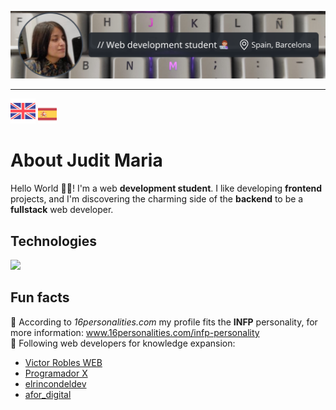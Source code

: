 <!-- README.md code -->

<!-- Cover image | ![alt](link) -->
![imgReadmeCoverByjuditmariaproject](https://github.com/juditmariaproject/juditmariaproject/blob/main/img/readmeCoverGithub.png)

<hr>

<!-- Languages selector -->
<div align="left" style="border: none;>
  <table>
    <tr>
      <td>
        <a href="https://github.com/juditmariaproject/juditmariaproject/tree/main#readme">
          <img 
            src="https://github.com/juditmariaproject/juditmariaproject/blob/main/img/united-kingdom.png"
            alt="English"
            width="40"
          >
        </a>
      </td>
      <td>
        <a href="https://github.com/juditmariaproject/juditmariaproject-es#readme">
          <img 
              src="https://github.com/juditmariaproject/juditmariaproject/blob/main/img/spain.png"
              alt="Español"
              width="30"
          >
        </a>
      </td>
    </tr>
  </table>
</div>

<!--  About me -->
# About Judit Maria
Hello World 👋🏽! I'm a web **development student**. I like developing **frontend** projects, and I'm discovering the charming side of the **backend** to be a **fullstack** web developer.

<!-- Technologies-->
## Technologies
  <a href="https://www.w3schools.com">
    <img src="https://skillicons.dev/icons?i=html,css,js,laravel,react,git" />
  </a>

<!-- Projects | Coming soon... -->

<!-- Fun facts -->
## Fun facts
🔰 According to *16personalities.com* my profile fits the **INFP** personality, for more information: www.16personalities.com/infp-personality
<br>
🔰 Following web developers for knowledge expansion:
<ul>
  <li>
    <a href="https://www.youtube.com/@VictorRoblesWEB" alt="Victor Robles WEB">Victor Robles WEB</a>
  </li>
  <li>
    <a href="https://www.youtube.com/@ProgramadorX" alt="Programador X">Programador X</a>
  </li>
  <li>
    <a href="https://www.instagram.com/elrincondeldev/" alt="elrincondeldev">elrincondeldev</a>
  </li>
  <li>
    <a href="https://www.twitch.tv/afor_digital/videos" alt="afor_digital">afor_digital</a>
  </li>
</ul>
